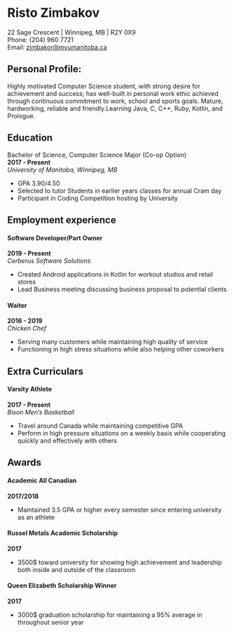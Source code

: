 # **Risto Zimbakov**
22 Sage Crescent | Winnipeg, MB | R2Y 0X9  
Phone: (204) 960 7721  
Email: zimbakor@myumanitoba.ca

## **Personal Profile:**   
Highly motivated Computer Science student, with strong desire for achievement and success; has well-built in personal work ethic achieved through continuous commitment to work, school and sports goals. Mature, hardworking, reliable and friendly.Learning Java, C, C++, Ruby, Kotlin, and Prologue.

## **Education**  
Bachelor of Science, Computer Science Major (Co-op Option)  
**2017 - Present**  		        
_University of Manitoba, Winnipeg, MB_  
*	GPA 3.90/4.50  
*	Selected to tutor Students in earlier years classes for annual Cram day  
*	Participant in Coding Competition hosting by University

## **Employment experience**  
#### **Software Developer/Part Owner**
**2019 - Present**  
_Cerberus Software Solutions_
*	Created Android applications in Kotlin for workout studios and retail stores
*	Lead Business meeting discussing business proposal to potential clients

#### **Waiter**
**2016 - 2019**  
_Chicken Chef_				                     
*	Serving many customers while maintaining high quality of service
*	Functioning in high stress situations while also helping other coworkers

## **Extra Curriculars**
#### **Varsity Athlete**
**2017 - Present**  
_Bison Men’s Basketball_					        
* Travel around Canada while maintaining competitive GPA
*	Perform in high pressure situations on a weekly basis while cooperating quickly and effectively with others

## **Awards**
#### **Academic All Canadian**
**2017/2018**						       
*	Maintained 3.5 GPA or higher every semester since entering university as an athlete  

#### **Russel Metals Academic Scholarship**
**2017**						
*	3500$ toward university for showing high achievement and leadership both inside and outside of the classroom  

#### **Queen Elizabeth Scholarship Winner**
**2017**				
*	3000$ graduation scholarship for maintaining a 95% average in throughout senior year
